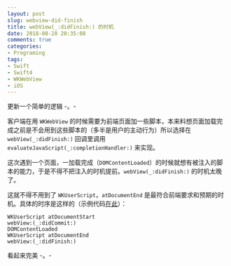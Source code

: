 ```yaml
---
layout: post
slug: webview-did-finish
title: webView(_:didFinish:) 的时机
date: 2018-08-28 20:35:08
comments: true
categories:
- Programing
tags:
- Swift
- Swift4
- WKWebView
- iOS
---
```


更新一个简单的逻辑 -。-

客户端在用 `WKWebView` 的时候需要为前端页面加一些脚本，本来料想页面加载完成之前是不会用到这些脚本的（多半是用户的主动行为）所以选择在 `webView(_:didFinish:)` 回调里调用 `evaluateJavaScript(_:completionHandler:)` 来实现。

这次遇到一个页面，一加载完成（`DOMContentLoaded`）的时候就想有被注入的脚本的能力，于是不得不把注入的时机提前。`webView(_:didFinish:)` 的时机太晚了。

这就不得不用到了 `WKUserScript`，`atDocumentEnd` 是最符合前端要求和预期的时机。具体的时序是这样的（示例代码[在此](https://github.com/Arthraim/webViewLifeCycle)）：

```
WKUserScript atDocumentStart
webView:(_:didCommit:)
DOMContentLoaded
WKUserScript atDocumentEnd
webView:(_:didFinish:)
```

看起来完美 -。-

